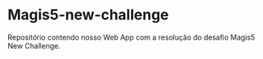 # Magis5-new-challenge
Repositório contendo nosso Web App com a resolução do desafio Magis5 New Challenge.
